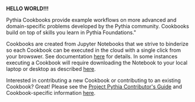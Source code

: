 **HELLO WORLD!!!**

Pythia Cookbooks provide example workflows on more advanced and domain-specific problems developed by the Pythia community. Cookbooks build on top of skills you learn in Pythia Foundations."

Cookbooks are created from Jupyter Notebooks that we strive to binderize so each Cookbook can be executed in the cloud with a single click from your browswer. See documentation [here](https://foundations.projectpythia.org/preamble/how-to-use.html#interacting-with-jupyter-notebooks-in-the-cloud-via-binder) for details. In some instances executing a Cookbook will require downloading the Notebook to your local laptop or desktop as described [here](https://foundations.projectpythia.org/preamble/how-to-use.html#interacting-with-jupyter-books-locally).

Interested in contributing a new Cookbook or contributing to an existing Cookbook? Great! Please see the [Project Pythia Contributor's Guide](https://projectpythia.org/contributing.html) and Cookbook-specific information [here](https://github.com/ProjectPythiaCookbooks/.github/blob/main/CONTRIBUTING.md).
